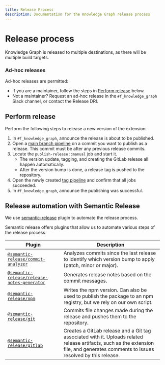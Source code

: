 ```yaml
---
title: Release Process
description: Documentation for the Knowledge Graph release process
---
```


# Release process

Knowledge Graph is released to multiple destinations, as there will be multiple build targets.

### Ad-hoc releases

Ad-hoc releases are permitted:

- If you are a maintainer, follow the steps in [Perform release](#perform-release) below.
- Not a maintainer? Request an ad-hoc release in the `#f_knowledge_graph` Slack channel, or contact the Release DRI.

## Perform release

Perform the following steps to release a new version of the extension.

1. In `#f_knowledge_graph`, announce the release is about to be published.
1. Open a [main branch pipeline](https://gitlab.com/gitlab-org/rust/knowledge-graph/-/pipelines?page=1&scope=all&ref=main)
   on a commit you want to publish as a release. This commit must be after any previous release commits.
1. Locate the `publish-release::manual` job and start it.
   - The version update, tagging, and creating the GitLab release all happen automatically.
   - After the version bump is done, a release tag is pushed to the repository.
1. Open the newly created [tag pipeline](https://gitlab.com/gitlab-org/rust/knowledge-graph/-/pipelines?scope=tags&page=1) and confirm that all jobs succeeded.
1. In `#f_knowledge_graph`, announce the publishing was successful.

## Release automation with Semantic Release

We use [semantic-release](https://github.com/semantic-release/semantic-release) plugin to automate the release process.

Semantic release offers plugins that allow us to automate various steps of the release process.

| Plugin                                                                                                     | Description                                                                                                                                                                          |
| ---------------------------------------------------------------------------------------------------------- | ------------------------------------------------------------------------------------------------------------------------------------------------------------------------------------ |
| [`@semantic-release/commit-analyzer`](https://github.com/semantic-release/commit-analyzer)                 | Analyzes commits since the last release to identify which version bump to apply (patch, minor or major).                                                                             |
| [`@semantic-release/release-notes-generator`](https://github.com/semantic-release/release-notes-generator) | Generates release notes based on the commit messages.                                                                                                                                |
| [`@semantic-release/npm`](https://github.com/semantic-release/npm)                                         | Writes the npm version. Can also be used to publish the package to an npm registry, but we rely on our own script.                                                                   |
| [`@semantic-release/git`](https://github.com/semantic-release/git)                                         | Commits file changes made during the release and pushes them to the repository.                                                                                                      |
| [`@semantic-release/gitlab`](https://github.com/semantic-release/gitlab)                                   | Creates a GitLab release and a Git tag associated with it. Uploads related release artifacts, such as the extension file, and generates comments to issues resolved by this release. |
